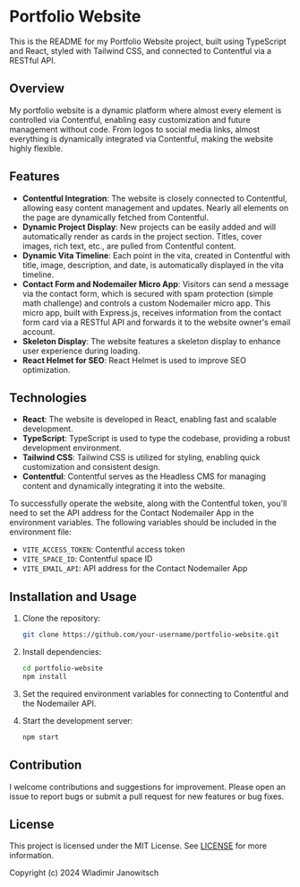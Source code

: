 # Portfolio Website

This is the README for my Portfolio Website project, built using TypeScript and React, styled with Tailwind CSS, and connected to Contentful via a RESTful API.

## Overview

My portfolio website is a dynamic platform where almost every element is controlled via Contentful, enabling easy customization and future management without code. From logos to social media links, almost everything is dynamically integrated via Contentful, making the website highly flexible.

## Features

- **Contentful Integration**: The website is closely connected to Contentful, allowing easy content management and updates. Nearly all elements on the page are dynamically fetched from Contentful.
- **Dynamic Project Display**: New projects can be easily added and will automatically render as cards in the project section. Titles, cover images, rich text, etc., are pulled from Contentful content.
- **Dynamic Vita Timeline**: Each point in the vita, created in Contentful with title, image, description, and date, is automatically displayed in the vita timeline.
- **Contact Form and Nodemailer Micro App**: Visitors can send a message via the contact form, which is secured with spam protection (simple math challenge) and controls a custom Nodemailer micro app. This micro app, built with Express.js, receives information from the contact form card via a RESTful API and forwards it to the website owner's email account.
- **Skeleton Display**: The website features a skeleton display to enhance user experience during loading.
- **React Helmet for SEO**: React Helmet is used to improve SEO optimization.

## Technologies

- **React**: The website is developed in React, enabling fast and scalable development.
- **TypeScript**: TypeScript is used to type the codebase, providing a robust development environment.
- **Tailwind CSS**: Tailwind CSS is utilized for styling, enabling quick customization and consistent design.
- **Contentful**: Contentful serves as the Headless CMS for managing content and dynamically integrating it into the website.

To successfully operate the website, along with the Contentful token, you'll need to set the API address for the Contact Nodemailer App in the environment variables. The following variables should be included in the environment file:

- `VITE_ACCESS_TOKEN`: Contentful access token
- `VITE_SPACE_ID`: Contentful space ID
- `VITE_EMAIL_API`: API address for the Contact Nodemailer App

## Installation and Usage

1. Clone the repository:

   ```bash
   git clone https://github.com/your-username/portfolio-website.git
   ```

2. Install dependencies:

   ```bash
   cd portfolio-website
   npm install
   ```

3. Set the required environment variables for connecting to Contentful and the Nodemailer API.

4. Start the development server:

   ```bash
   npm start
   ```

## Contribution

I welcome contributions and suggestions for improvement. Please open an issue to report bugs or submit a pull request for new features or bug fixes.

## License

This project is licensed under the MIT License. See [LICENSE](LICENSE) for more information.

Copyright (c) 2024 Wladimir Janowitsch
